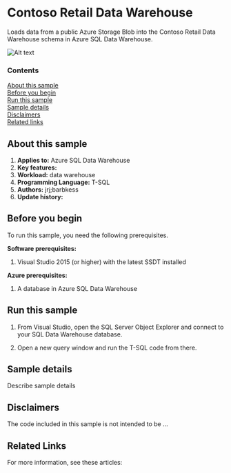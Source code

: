 # Contoso Retail Data Warehouse

Loads data from a public Azure Storage Blob into the Contoso Retail Data Warehouse schema in Azure SQL Data Warehouse. 

<!-- Add a diagram if you have it -->

![Alt text](/media/image-name.png "<Friendly name>")


### Contents

[About this sample](#about-this-sample)<br/>
[Before you begin](#before-you-begin)<br/>
[Run this sample](#run-this-sample)<br/>
[Sample details](#sample-details)<br/>
[Disclaimers](#disclaimers)<br/>
[Related links](#related-links)<br/>


<a name=about-this-sample></a>

## About this sample

<!-- Delete the ones that don't apply -->
1. **Applies to:** Azure SQL Data Warehouse
1. **Key features:**
1. **Workload:** data warehouse
1. **Programming Language:** T-SQL
1. **Authors:** jrj;barbkess
1. **Update history:** 

<a name=before-you-begin></a>

## Before you begin

To run this sample, you need the following prerequisites.

**Software prerequisites:**

<!-- Examples -->
1. Visual Studio 2015 (or higher) with the latest SSDT installed

**Azure prerequisites:**

<!-- Examples -->
1. A database in Azure SQL Data Warehouse 

<a name=run-this-sample></a>

## Run this sample

<!-- Step by step instructions. Here's a few examples -->

1. From Visual Studio, open the SQL Server Object Explorer and connect to your SQL Data Warehouse database.

2. Open a new query window and run the T-SQL code from there.
 

<a name=sample-details></a>

## Sample details

Describe sample details

<a name=disclaimers></a>

## Disclaimers
The code included in this sample is not intended to be ...

<a name=related-links></a>

## Related Links
<!-- Links to more articles. Remember to delete "en-us" from the link path. -->

For more information, see these articles:
